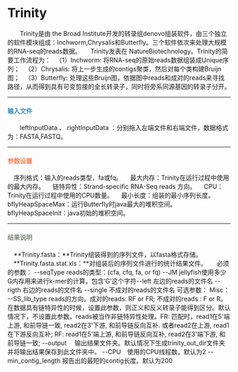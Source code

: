 # Trinity
　　Trinity是由 the Broad Institute开发的转录组denovo组装软件，由三个独立的软件模块组成：Inchworm,Chrysalis和Butterfly。三个软件依次来处理大规模的RNA-seq的reads数据。　　Trinity发表在 NatureBiotechnology。Trinity的简要工作流程为：
　（1）Inchworm: 将RNA-seq的原始reads数据组装成Unique序列；
　（2）Chrysalis: 将上一步生成的contigs聚类，然后对每个类构建Bruijn图；
　（3）Butterfly: 处理这些Bruijn图，依据图中reads和成对的reads来寻找路径，从而得到具有可变剪接的全长转录子，同时将旁系同源基因的转录子分开。
****
#### **<i class="fa fa-dot-circle-o" aria-hidden="true" style="color:#3090C7"></i><span style="color:#3090C7"> 输入文件**
　　leftInputData 、 rightInputData ：分别拖入左端文件和右端文件，数据格式为：FASTA,FASTQ。

****
#### **<i class="fa fa-cog" aria-hidden="true" style="color:#F88158"></i> <span style="color:#F88158">参数设置**
　<label id='seqType'>序列格式：</label>输入的reads类型，fa或fq。
　<label id='max_memory'>最大内存：</label>Trinity在运行过程中使用的最大内存。
　<label id='SS_lib_type'>链特异性：</label>Strand-specific RNA-Seq reads 方向。
　<label id='CPU'>CPU：</label>Trinity在运行过程中使用的CPU数量。
　<label id='min_contig_length'>最小长度：</label>组装的最小序列长度。
　<label id='bflyHeapSpaceMax'>bflyHeapSpaceMax：</label>运行Butterfly时java最大的堆积空间。
　<label id='bflyHeapSpaceInit'>bflyHeapSpaceInit：</label>java初始的堆积空间。

****
#### **<i class="fa fa-file-text" aria-hidden="true" style="color:#848b79"></i><span style="color:#848b79"> 结果说明**
　**Trinity.fasta：**Trinity组装得到的序列文件，以fasta格式存储。
　**Trinity.fasta.stat.xls：**对组装后的序列文件进行的统计结果文件。
 
必须的参数：
--seqType     reads的类型：(cfa, cfq, fa, or fq)
--JM   jellyfish使用多少G内存用来进行k-mer的计算，包含‘G’这个字符--left        左边的reads的文件名
--rigth       右边的reads的文件名
--single      不成对的reads的文件名
可选参数：
Misc：
--SS_lib_type        reads的方向。成对的reads: RF or FR; 不成对的reads
: F or R。在数据具有链特异性的时候，设置此参数，则正义和反义转录子能得到区分。默认情况下，不设置此参数，reads被当作非链特异性处理。FR: 匹配时，read1在5'端上游, 和前导链一致, read2在3'下游, 和前导链反向互补. 或者read2在上游, read1在下游反向互补; RF: read1在5'端上游, 和前导链反向互补, read2在3'端下游, 和前导链一致;
--output 　输出结果文件夹。默认情况下生成trinity_out_dir文件夹并将输出结果保存到此文件夹中。
--CPU　使用的CPU线程数，默认为2
--min_contig_length  报告出的最短的contig长度。默认为200
